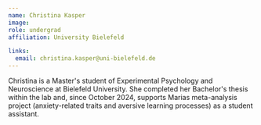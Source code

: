 ```yaml
---
name: Christina Kasper
image: 
role: undergrad
affiliation: University Bielefeld

links:
  email: christina.kasper@uni-bielefeld.de
---
```


Christina is a Master's student of Experimental Psychology and Neuroscience at Bielefeld University. She completed her Bachelor's thesis within the lab and, since October 2024, supports Marias meta-analysis project (anxiety-related traits and aversive learning processes) as a student assistant.
